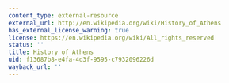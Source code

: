 ```yaml
---
content_type: external-resource
external_url: http://en.wikipedia.org/wiki/History_of_Athens
has_external_license_warning: true
license: https://en.wikipedia.org/wiki/All_rights_reserved
status: ''
title: History of Athens
uid: f13687b8-e4fa-4d3f-9595-c7932096226d
wayback_url: ''
---
```

